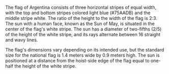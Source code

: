 The flag of Argentina consists of three horizontal stripes of equal width, with the top and bottom stripes colored light blue (#75AADB) and the middle stripe white. The ratio of the height to the width of the flag is 2:3. The sun with a human face, known as the Sun of May, is situated in the center of the flag's white stripe. The sun has a diameter of two-fifths (2/5) of the height of the white stripe, and its rays alternate between 16 straight and wavy lines.

The flag's dimensions vary depending on its intended use, but the standard size for the national flag is 1.4 meters wide by 0.9 meters high. The sun is positioned at a distance from the hoist-side edge of the flag equal to one-half the height of the white stripe.